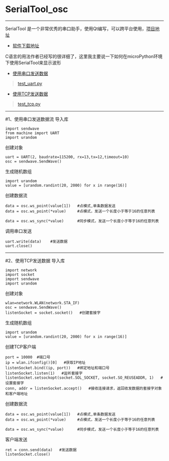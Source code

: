 # SerialTool_osc
---

SerialTool 是一个非常优秀的串口助手，使用Qt编写，可以跨平台使用，[项目地址](https://github.com/gztss/SerialTool)

* [软件下载地址](https://github.com/gztss/SerialTool/releases/tag/v1.2.4)


C语言的用法作者已经写的很详细了，这里我主要说一下如何在microPython环境下使用SerialTool来显示波形

* [使用串口发送数据](#1、使用串口发送数据)
> [test_uart.py](./slave/Python/test_uart.py)

* [使用TCP发送数据](#2、使用TCP发送数据)

> [test_tcp.py](./slave/Python/test_tcp.py)

---
#1、使用串口发送数据流
导入库 

    import sendwave
	from machine import UART
	import urandom	
创建对象

	uart = UART(2, baudrate=115200, rx=13,tx=12,timeout=10)
    osc = sendwave.SendWave()

生成随机数组

	import urandom
    value = [urandom.randint(20, 2000) for x in range(16)]

创建数据流

	data = osc.ws_point(value[1]) 	#点模式,单条数据发送
	data = osc.ws_point(*value) 	#点模式，发送一个长度小于等于16的任意列表

	data = osc.ws_sync(*value) 		#同步模式，发送一个长度小于等于16的任意列表
调用串口发送

	uart.write(data)	#发送数据 
	uart.close()

---
#2、使用TCP发送数据
导入库 

	import network
	import socket
	import sendwave
	import urandom
	
创建对象

	wlan=network.WLAN(network.STA_IF)
    osc = sendwave.SendWave()
	listenSocket = socket.socket()   #创建套接字

生成随机数组

	import urandom
    value = [urandom.randint(20, 2000) for x in range(16)]
创建TCP客户端

	port = 10000  #端口号
	ip = wlan.ifconfig()[0]   #获取IP地址
	listenSocket.bind((ip, port))   #绑定地址和端口号
	listenSocket.listen(1)   #监听套接字
	listenSocket.setsockopt(socket.SOL_SOCKET, socket.SO_REUSEADDR, 1)   #设置套接字
	conn, addr = listenSocket.accept()   #接收连接请求，返回收发数据的套接字对象和客户端地址
创建数据流

	data = osc.ws_point(value[1]) 	#点模式,单条数据发送
	data = osc.ws_point(*value) 	#点模式，发送一个长度小于等于16的任意列表

	data = osc.ws_sync(*value) 		#同步模式，发送一个长度小于等于16的任意列表
客户端发送

	ret = conn.send(data)   #发送数据
	listenSocket.close() 


